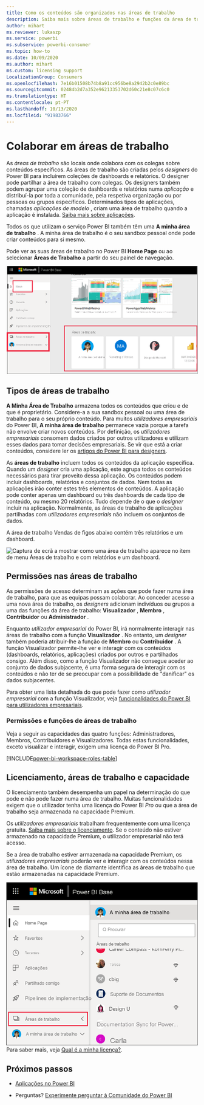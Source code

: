 ```yaml
---
title: Como os conteúdos são organizados nas áreas de trabalho
description: Saiba mais sobre áreas de trabalho e funções da área de trabalho
author: mihart
ms.reviewer: lukaszp
ms.service: powerbi
ms.subservice: powerbi-consumer
ms.topic: how-to
ms.date: 10/09/2020
ms.author: mihart
ms.custom: licensing support
LocalizationGroup: Consumers
ms.openlocfilehash: 7e16b01508b74b8a91cc956be8a2942b2c0e89bc
ms.sourcegitcommit: 02484b2d7a352e96213353702d60c21e8c07c6c0
ms.translationtype: HT
ms.contentlocale: pt-PT
ms.lasthandoff: 10/13/2020
ms.locfileid: "91983766"
---
```

# <a name="collaborate-in-workspaces"></a>Colaborar em áreas de trabalho

 As *áreas de trabalho* são locais onde colabora com os colegas sobre conteúdos específicos. As áreas de trabalho são criadas pelos *designers* do Power BI para incluírem coleções de dashboards e relatórios. O designer pode partilhar a área de trabalho com colegas. Os designers também podem agrupar uma coleção de dashboards e relatórios numa *aplicação* e distribuí-la por toda a comunidade, pela respetiva organização ou por pessoas ou grupos específicos. Determinados tipos de aplicações, chamadas *aplicações de modelo* , criam uma área de trabalho quando a aplicação é instalada. [Saiba mais sobre aplicações](end-user-apps.md). 

 Todos os que utilizam o serviço Power BI também têm uma **A minha área de trabalho** .  A minha área de trabalho é o seu sandbox pessoal onde pode criar conteúdos para si mesmo.

 Pode ver as suas áreas de trabalho no Power BI **Home Page** ou ao selecionar **Áreas de Trabalho** a partir do seu painel de navegação.

 ![Captura de ecrã a mostrar o painel de navegação com dois tipos de áreas de trabalho.](media/end-user-workspaces/power-bi-home-workspace.png)

## <a name="types-of-workspaces"></a>Tipos de áreas de trabalho
**A Minha Área de Trabalho** armazena todos os conteúdos que criou e de que é proprietário. Considere-a a sua sandbox pessoal ou uma área de trabalho para o seu próprio conteúdo. Para muitos *utilizadores empresariais* do Power BI, **A minha área de trabalho** permanece vazia porque a tarefa não envolve criar novos conteúdos. Por definição, os *utilizadores empresariais* consomem dados criados por outros utilizadores e utilizam esses dados para tomar decisões empresariais. Se vir que está a criar conteúdos, considere ler os [artigos do Power BI para designers](../create-reports/index.yml).

As **áreas de trabalho** incluem todos os conteúdos da aplicação específica. Quando um *designer* cria uma aplicação, este agrupa todos os conteúdos necessários para tirar proveito dessa aplicação. Os conteúdos podem incluir dashboards, relatórios e conjuntos de dados. Nem todas as aplicações irão conter estes três elementos de conteúdos. A aplicação pode conter apenas um dashboard ou três dashboards de cada tipo de conteúdo, ou mesmo 20 relatórios. Tudo depende de o que o *designer* incluir na aplicação. Normalmente, as áreas de trabalho de aplicações partilhadas com *utilizadores empresariais* não incluem os conjuntos de dados.

A área de trabalho Vendas de figos abaixo contém três relatórios e um dashboard. 

![Captura de ecrã a mostrar como uma área de trabalho aparece no item de menu Áreas de trabalho e com relatórios e um dashboard.](media/end-user-workspaces/power-bi-app-workspace.png)

## <a name="permissions-in-the-workspaces"></a>Permissões nas áreas de trabalho

As permissões de acesso determinam as ações que pode fazer numa área de trabalho, para que as equipas possam colaborar.  Ao conceder acesso a uma nova área de trabalho, os *designers* adicionam indivíduos ou grupos a uma das funções da área de trabalho: **Visualizador** , **Membro** , **Contribuidor** ou **Administrador** . 


Enquanto *utilizador empresarial* do Power BI, irá normalmente interagir nas áreas de trabalho com a função **Visualizador** . No entanto, um *designer* também poderia atribuir-lhe a função de **Membro** ou **Contribuidor** . A função Visualizador permite-lhe ver e interagir com os conteúdos (dashboards, relatórios, aplicações) criados por outros e partilhados consigo. Além disso, como a função Visualizador não consegue aceder ao conjunto de dados subjacente, é uma forma segura de interagir com os conteúdos e não ter de se preocupar com a possibilidade de "danificar" os dados subjacentes.


Para obter uma lista detalhada do que pode fazer como *utilizador empresarial* com a função Visualizador, veja [funcionalidades do Power BI para utilizadores empresariais](end-user-features.md).


### <a name="workspace-permissions-and-roles"></a>Permissões e funções de áreas de trabalho

Veja a seguir as capacidades das quatro funções: Administradores, Membros, Contribuidores e Visualizadores. Todas estas funcionalidades, exceto visualizar e interagir, exigem uma licença do Power BI Pro.

[!INCLUDE[power-bi-workspace-roles-table](../includes/power-bi-workspace-roles-table.md)]

## <a name="licensing-workspaces-and-capacity"></a>Licenciamento, áreas de trabalho e capacidade
O licenciamento também desempenha um papel na determinação do que pode e não pode fazer numa área de trabalho. Muitas funcionalidades exigem que o utilizador tenha uma licença do Power BI *Pro* ou que a área de trabalho seja armazenada na capacidade Premium. 

Os *utilizadores empresariais* trabalham frequentemente com uma licença gratuita. [Saiba mais sobre o licenciamento](end-user-license.md). Se o conteúdo não estiver armazenado na capacidade Premium, o utilizador empresarial não terá acesso.

Se a área de trabalho estiver armazenada na capacidade Premium, os *utilizadores empresariais* poderão ver e interagir com os conteúdos nessa área de trabalho. Um ícone de diamante identifica as áreas de trabalho que estão armazenadas na capacidade Premium.

![Áreas de trabalho selecionadas](media/end-user-workspaces/power-bi-diamonds.png) Para saber mais, veja [Qual é a minha licença?](end-user-license.md).



## <a name="next-steps"></a>Próximos passos
* [Aplicações no Power BI](end-user-apps.md)    

* Perguntas? [Experimente perguntar à Comunidade do Power BI](https://community.powerbi.com/)

